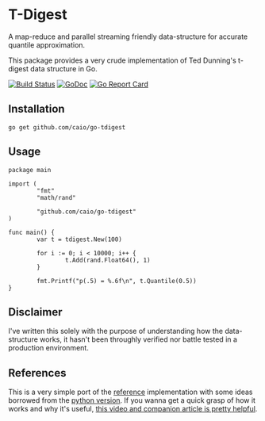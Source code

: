 # T-Digest

A map-reduce and parallel streaming friendly data-structure for accurate
quantile approximation.

This package provides a very crude implementation of Ted Dunning's t-digest
data structure in Go.

[![Build Status](https://travis-ci.org/caio/go-tdigest.svg?branch=master)](https://travis-ci.org/caio/go-tdigest)
[![GoDoc](https://godoc.org/github.com/caio/go-tdigest?status.svg)](http://godoc.org/github.com/caio/go-tdigest)
[![Go Report Card](https://goreportcard.com/badge/github.com/caio/go-tdigest)](https://goreportcard.com/report/github.com/caio/go-tdigest)

## Installation

    go get github.com/caio/go-tdigest

## Usage

    package main

    import (
            "fmt"
            "math/rand"

            "github.com/caio/go-tdigest"
    )

    func main() {
            var t = tdigest.New(100)

            for i := 0; i < 10000; i++ {
                    t.Add(rand.Float64(), 1)
            }

            fmt.Printf("p(.5) = %.6f\n", t.Quantile(0.5))
    }

## Disclaimer

I've written this solely with the purpose of understanding how the
data-structure works, it hasn't been throughly verified nor battle tested
in a production environment.

## References

This is a very simple port of the [reference][1] implementation with some
ideas borrowed from the [python version][2]. If you wanna get a quick grasp of
how it works and why it's useful, [this video and companion article is pretty
helpful][3].

[1]: https://github.com/tdunning/t-digest
[2]: https://github.com/CamDavidsonPilon/tdigest
[3]: https://www.mapr.com/blog/better-anomaly-detection-t-digest-whiteboard-walkthrough

